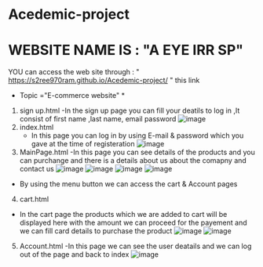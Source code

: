 # Acedemic-project 
# WEBSITE NAME IS  : "A EYE IRR SP" 
YOU can access the web site through : " https://s2ree970ram.github.io/Acedemic-project/ " this link
* Topic ="E-commerce website" *
1. sign up.html
    -In the sign up page you can fill your deatils to log in ,It consist of first name ,last name, email password
  ![image](https://github.com/S2ree970ram/Acedemic-project/assets/157942734/8aa8a54e-9cf3-4988-aefd-261ae0792040)
2. index.html
   - In this page you can log in by using E-mail & password which you gave  at the time of registeration
  ![image](https://github.com/S2ree970ram/Acedemic-project/assets/157942734/cdb856c6-5b16-485a-9c0a-af52f57db171)
3. MainPage.html
   -In this page you can see details of the products and you can purchange and there is a details about us about the comapny and contact us
   ![image](https://github.com/S2ree970ram/Acedemic-project/assets/157942734/1cd1597b-2297-44dd-a516-58cad08fb02b)
   ![image](https://github.com/S2ree970ram/Acedemic-project/assets/157942734/e3d7792c-c94d-4335-9b99-7e8e8fb02a39)
   ![image](https://github.com/S2ree970ram/Acedemic-project/assets/157942734/8b981d32-81c5-4641-801b-780e331555f4)
   ![image](https://github.com/S2ree970ram/Acedemic-project/assets/157942734/aa3b6301-81bb-403c-b0eb-9d6cb685ba41)
  - By using the menu button we can access the cart & Account pages
4. cart.html
  - In the cart page the products which we are added to cart will be displayed here with the amount we can proceed for the payement and we can fill card details to purchase the product
    ![image](https://github.com/S2ree970ram/Acedemic-project/assets/157942734/ab875f5d-f3db-4116-8356-59a8f0d79295)
    ![image](https://github.com/S2ree970ram/Acedemic-project/assets/157942734/262e6741-946b-4865-b28e-380eae724822)
5. Account.html
     -In this page we can see the user deatails and we can log  out of the page and back to index
    ![image](https://github.com/S2ree970ram/Acedemic-project/assets/157942734/22d12132-781a-44bb-8d6a-72e81e8fff7e)








 
